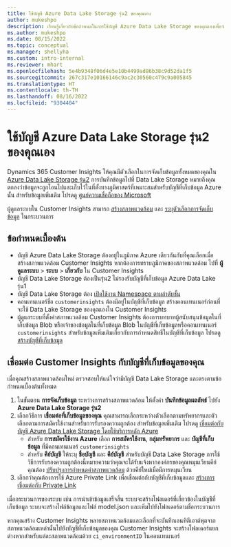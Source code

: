 ```yaml
---
title: ใช้บัญชี Azure Data Lake Storage รุ่น2 ของคุณเอง
author: mukeshpo
description: เรียนรู้เกี่ยวกับข้อกำหนดในการใช้บัญชี Azure Data Lake Storage ของคุณเองเพื่อจัดเก็บข้อมูล Customer Insights
ms.author: mukeshpo
ms.date: 08/15/2022
ms.topic: conceptual
ms.manager: shellyha
ms.custom: intro-internal
ms.reviewer: mhart
ms.openlocfilehash: 5e4b9348f06d4e5e10b4499ad86b38c9d52da1f5
ms.sourcegitcommit: 267c317e10166146c9ac2c30560c479c9a005845
ms.translationtype: HT
ms.contentlocale: th-TH
ms.lasthandoff: 08/16/2022
ms.locfileid: "9304404"
---
```

# <a name="use-your-own-azure-data-lake-storage-gen2-account"></a>ใช้บัญชี Azure Data Lake Storage รุ่น2 ของคุณเอง

Dynamics 365 Customer Insights ให้คุณมีตัวเลือกในการจัดเก็บข้อมูลทั้งหมดของคุณใน [Azure Data Lake Storage รุ่น2](/azure/storage/blobs/data-lake-storage-introduction) การบันทึกข้อมูลไปที่ Data Lake Storage หมายถึงคุณตกลงว่าข้อมูลจะถูกโอนไปและเก็บไว้ในที่ตั้งทางภูมิศาสตร์ที่เหมาะสมสำหรับบัญชีที่เก็บข้อมูล Azure นั้น สำหรับข้อมูลเพิ่มเติม โปรดดู [ศูนย์ความเชื่อถือของ Microsoft](https://www.microsoft.com/trust-center)

ผู้ดูแลระบบใน Customer Insights สามารถ [สร้างสภาพแวดล้อม](create-environment.md) และ [ระบุตัวเลือกการจัดเก็บข้อมูล](create-environment.md#step-2-configure-data-storage) ในกระบวนการ

## <a name="prerequisites"></a>ข้อกำหนดเบื้องต้น

- บัญชี Azure Data Lake Storage ต้องอยู่ในภูมิภาค Azure เดียวกันกับที่คุณเลือกเมื่อสร้างสภาพแวดล้อม Customer Insights หากต้องการทราบภูมิภาคของสภาพแวดล้อม ไปที่ **ผู้ดูแลระบบ** > **ระบบ** > **เกี่ยวกับ** ใน Customer Insights
- บัญชี Data Lake Storage ต้องเป็นรุ่น2 ไม่รองรับบัญชีที่เก็บข้อมูล Azure Data Lake รุ่น1
- บัญชี Data Lake Storage ต้อง [เปิดใช้งาน Namespace ตามลำดับชั้น](/azure/storage/blobs/data-lake-storage-namespace)
- คอนเทนเนอร์ชื่อ `customerinsights` ต้องมีอยู่ในบัญชีที่เก็บข้อมูล สร้างคอนเทนเนอร์ก่อนที่จะใช้ Data Lake Storage ของคุณเองใน Customer Insights
- ผู้ดูแลระบบที่ตั้งค่าสภาพแวดล้อม Customer Insights ต้องการบทบาทผู้สนับสนุนข้อมูลในที่เก็บข้อมูล Blob หรือเจ้าของข้อมูลในที่เก็บข้อมูล Blob ในบัญชีที่เก็บข้อมูลหรือคอนเทนเนอร์ `customerinsights` สำหรับข้อมูลเพิ่มเติมเกี่ยวกับการกำหนดสิทธิ์ในบัญชีที่เก็บข้อมูล โปรดดู [สร้างบัญชีที่เก็บข้อมูล](/azure/storage/common/storage-account-create?toc=%2Fazure%2Fstorage%2Fblobs%2Ftoc.json&tabs=azure-portal)

## <a name="connect-customer-insights-with-your-storage-account"></a>เชื่อมต่อ Customer Insights กับบัญชีที่เก็บข้อมูลของคุณ

เมื่อคุณสร้างสภาพแวดล้อมใหม่ ตรวจสอบให้แน่ใจว่ามีบัญชี Data Lake Storage และตรงตามข้อกำหนดเบื้องต้นทั้งหมด

1. ในขั้นตอน **การจัดเก็บข้อมูล** ระหว่างการสร้างสภาพแวดล้อม ให้ตั้งค่า **บันทึกข้อมูลผลลัพธ์** ไปยัง **Azure Data Lake Storage รุ่น2**
1. เลือกวิธีการ **เชื่อมต่อที่เก็บข้อมูลของคุณ** คุณสามารถเลือกระหว่างตัวเลือกตามทรัพยากรและตัวเลือกตามการสมัครใช้งานสำหรับการรับรองความถูกต้อง สำหรับข้อมูลเพิ่มเติม โปรดดู [เชื่อมต่อกับบัญชี Azure Data Lake Storage โดยใช้บริการหลัก Azure](connect-service-principal.md)
   - สำหรับ **การสมัครใช้งาน Azure** เลือก **การสมัครใช้งาน**, **กลุ่มทรัพยากร** และ **บัญชีที่เก็บข้อมูล** ที่มีคอนเทนเนอร์ `customerinsights`
   - สำหรับ **คีย์บัญชี** ให้ระบุ **ชื่อบัญชี** และ **คีย์บัญชี** สำหรับบัญชี Data Lake Storage การใช้วิธีการรับรองความถูกต้องนี้หมายความว่าคุณจะได้รับแจ้งหากองค์กรของคุณหมุนเวียนคีย์ คุณต้อง [ปรับปรุงการกำหนดค่าสภาพแวดล้อม](manage-environments.md#edit-an-existing-environment) ด้วยคีย์ใหม่เมื่อมีการหมุนเวียน
1. เลือกว่าคุณต้องการใช้ Azure Private Link เพื่อเชื่อมต่อกับบัญชีที่เก็บข้อมูลและ [สร้างการเชื่อมต่อกับ Private Link](security-overview.md#set-up-an-azure-private-link)

เมื่อกระบวนการของระบบ เช่น การนำเข้าข้อมูลเสร็จสิ้น ระบบจะสร้างโฟลเดอร์ที่เกี่ยวข้องในบัญชีที่เก็บข้อมูล ระบบจะสร้างไฟล์ข้อมูลและไฟล์ model.json และเพิ่มไปยังโฟลเดอร์ตามชื่อกระบวนการ

หากคุณสร้าง Customer Insights หลายสภาพแวดล้อมและเลือกที่จะบันทึกเอนทิตีเอาต์พุตจากสภาพแวดล้อมเหล่านั้นไปยังบัญชีที่เก็บข้อมูลของคุณ Customer Insights จะสร้างโฟลเดอร์แยกต่างหากสำหรับแต่ละสภาพแวดล้อมด้วย `ci_environmentID` ในคอนเทนเนอร์
